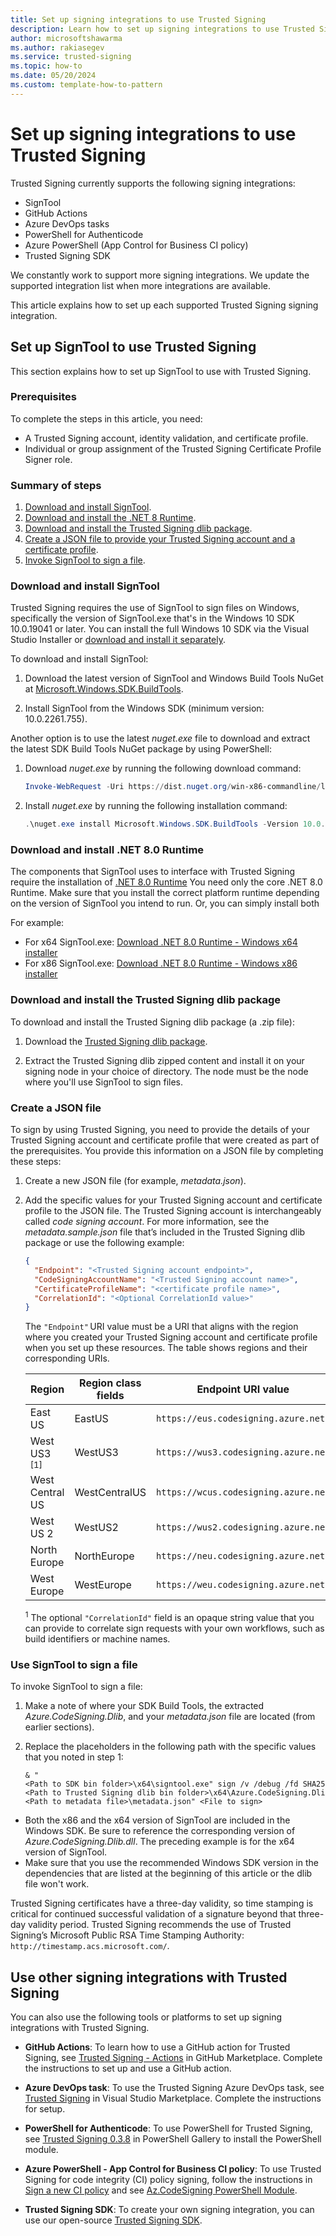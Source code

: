 ```yaml
---
title: Set up signing integrations to use Trusted Signing 
description: Learn how to set up signing integrations to use Trusted Signing.  
author: microsoftshawarma 
ms.author: rakiasegev 
ms.service: trusted-signing
ms.topic: how-to
ms.date: 05/20/2024 
ms.custom: template-how-to-pattern 
---
```


# Set up signing integrations to use Trusted Signing

Trusted Signing currently supports the following signing integrations:

- SignTool
- GitHub Actions
- Azure DevOps tasks
- PowerShell for Authenticode
- Azure PowerShell (App Control for Business CI policy)
- Trusted Signing SDK

We constantly work to support more signing integrations. We update the supported integration list when more integrations are available.

This article explains how to set up each supported Trusted Signing signing integration.

## Set up SignTool to use Trusted Signing

This section explains how to set up SignTool to use with Trusted Signing.

### Prerequisites

To complete the steps in this article, you need:

- A Trusted Signing account, identity validation, and certificate profile.
- Individual or group assignment of the Trusted Signing Certificate Profile Signer role.

### Summary of steps

1. [Download and install SignTool](#download-and-install-signtool).
1. [Download and install the .NET 8 Runtime](#download-and-install-net-80-runtime).
1. [Download and install the Trusted Signing dlib package](#download-and-install-the-trusted-signing-dlib-package).
1. [Create a JSON file to provide your Trusted Signing account and a certificate profile](#create-a-json-file).
1. [Invoke SignTool to sign a file](#use-signtool-to-sign-a-file).

### Download and install SignTool

Trusted Signing requires the use of SignTool to sign files on Windows, specifically the version of SignTool.exe that's in the Windows 10 SDK 10.0.19041 or later. You can install the full Windows 10 SDK via the Visual Studio Installer or [download and install it separately](https://developer.microsoft.com/windows/downloads/windows-sdk/).

To download and install SignTool:

1. Download the latest version of SignTool and Windows Build Tools NuGet at [Microsoft.Windows.SDK.BuildTools](https://www.nuget.org/packages/Microsoft.Windows.SDK.BuildTools/).

1. Install SignTool from the Windows SDK (minimum version: 10.0.2261.755).

Another option is to use the latest *nuget.exe* file to download and extract the latest SDK Build Tools NuGet package by using PowerShell:

1. Download *nuget.exe* by running the following download command:  

   ```powershell
   Invoke-WebRequest -Uri https://dist.nuget.org/win-x86-commandline/latest/nuget.exe -OutFile .\nuget.exe  
   ```

1. Install *nuget.exe* by running the following installation command:

   ```powershell
   .\nuget.exe install Microsoft.Windows.SDK.BuildTools -Version 10.0.2261.755 
   ```

### Download and install .NET 8.0 Runtime

The components that SignTool uses to interface with Trusted Signing require the installation of [.NET 8.0 Runtime](https://dotnet.microsoft.com/download/dotnet/8.0) You need only the core .NET 8.0 Runtime. Make sure that you install the correct platform runtime depending on the version of SignTool you intend to run. Or, you can simply install both

For example:

- For x64 SignTool.exe: [Download .NET 8.0 Runtime - Windows x64 installer](https://dotnet.microsoft.com/download/dotnet/thank-you/runtime-8.0.4-windows-x64-installer)
- For x86 SignTool.exe: [Download .NET 8.0 Runtime - Windows x86 installer](https://dotnet.microsoft.com/download/dotnet/thank-you/runtime-8.0.4-windows-x86-installer)

### Download and install the Trusted Signing dlib package

To download and install the Trusted Signing dlib package (a .zip file):

1. Download the [Trusted Signing dlib package](https://www.nuget.org/packages/Microsoft.Trusted.Signing.Client).

1. Extract the Trusted Signing dlib zipped content and install it on your signing node in your choice of directory. The node must be the node where you'll use SignTool to sign files.

### Create a JSON file

To sign by using Trusted Signing, you need to provide the details of your Trusted Signing account and certificate profile that were created as part of the prerequisites. You provide this information on a JSON file by completing these steps:

1. Create a new JSON file (for example, *metadata.json*).
1. Add the specific values for your Trusted Signing account and certificate profile to the JSON file. The Trusted Signing account is interchangeably called *code signing account*. For more information, see the *metadata.sample.json* file that’s included in the Trusted Signing dlib package or use the following example:

   ```json
   {
     "Endpoint": "<Trusted Signing account endpoint>",
     "CodeSigningAccountName": "<Trusted Signing account name>",
     "CertificateProfileName": "<certificate profile name>",
     "CorrelationId": "<Optional CorrelationId value>"
   }
   ```

   The `"Endpoint"` URI value must be a URI that aligns with the region where you created your Trusted Signing account and certificate profile when you set up these resources. The table shows regions and their corresponding URIs.

   | Region       | Region class fields  | Endpoint URI value  |
   |--------------|-----------|------------|
   | East US  | EastUS  | `https://eus.codesigning.azure.net` |
   | West US3 <sup>[1]</sup>   | WestUS3  | `https://wus3.codesigning.azure.net` |
   | West Central US  | WestCentralUS  | `https://wcus.codesigning.azure.net` |
   | West US 2   | WestUS2   | `https://wus2.codesigning.azure.net` |
   | North Europe   | NorthEurope   | `https://neu.codesigning.azure.net`   |
   | West Europe   | WestEurope   | `https://weu.codesigning.azure.net`  |

   <sup>1</sup> The optional `"CorrelationId"` field is an opaque string value that you can provide to correlate sign requests with your own workflows, such as build identifiers or machine names.

### Use SignTool to sign a file

To invoke SignTool to sign a file:

1. Make a note of where your SDK Build Tools, the extracted *Azure.CodeSigning.Dlib*, and your *metadata.json* file are located (from earlier sections).  

1. Replace the placeholders in the following path with the specific values that you noted in step 1:

   ```console
   & "<Path to SDK bin folder>\x64\signtool.exe" sign /v /debug /fd SHA256 /tr "http://timestamp.acs.microsoft.com" /td SHA256 /dlib "<Path to Trusted Signing dlib bin folder>\x64\Azure.CodeSigning.Dlib.dll" /dmdf "<Path to metadata file>\metadata.json" <File to sign> 
   ```

- Both the x86 and the x64 version of SignTool are included in the Windows SDK. Be sure to reference the corresponding version of *Azure.CodeSigning.Dlib.dll*. The preceding example is for the x64 version of SignTool.
- Make sure that you use the recommended Windows SDK version in the dependencies that are listed at the beginning of this article or the dlib file won't work.

Trusted Signing certificates have a three-day validity, so time stamping is critical for continued successful validation of a signature beyond that three-day validity period. Trusted Signing recommends the use of Trusted Signing’s Microsoft Public RSA Time Stamping Authority: `http://timestamp.acs.microsoft.com/`.

## Use other signing integrations with Trusted Signing

You can also use the following tools or platforms to set up signing integrations with Trusted Signing.

- **GitHub Actions**: To learn how to use a GitHub action for Trusted Signing, see [Trusted Signing - Actions](https://github.com/azure/trusted-signing-action) in GitHub Marketplace. Complete the instructions to set up and use a GitHub action.

- **Azure DevOps task**: To use the Trusted Signing Azure DevOps task, see [Trusted Signing](https://marketplace.visualstudio.com/items?itemName=VisualStudioClient.TrustedSigning&ssr=false#overview) in Visual Studio Marketplace. Complete the instructions for setup.

- **PowerShell for Authenticode**: To use PowerShell for Trusted Signing, see [Trusted Signing 0.3.8](https://www.powershellgallery.com/packages/TrustedSigning/0.3.8) in PowerShell Gallery to install the PowerShell module.

- **Azure PowerShell - App Control for Business CI policy**: To use Trusted Signing for code integrity (CI) policy signing, follow the instructions in [Sign a new CI policy](./how-to-sign-ci-policy.md) and see [Az.CodeSigning PowerShell Module](/powershell/azure/install-azps-windows).

- **Trusted Signing SDK**: To create your own signing integration, you can use our open-source [Trusted Signing SDK](https://www.nuget.org/packages/Azure.CodeSigning.Sdk).
